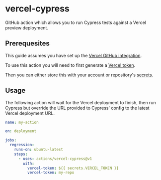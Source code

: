 # vercel-cypress

GitHub action which allows you to run Cypress tests against a Vercel preview deployment.

## Prerequesites

This guide assumes you have set up the [Vercel GitHub integration](https://vercel.com/docs/concepts/git/vercel-for-github).

To use this action you will need to first generate a [Vercel token](https://vercel.com/account/tokens).

Then you can either store this with your account or repository's [secrets](https://docs.github.com/en/actions/security-guides/encrypted-secrets).

## Usage

The following action will wait for the Vercel deployment to finish, then run Cypress but override the URL provided to Cypress' config to the latest Vercel deployment URL.

```yml
name: my-action

on: deployment

jobs:
  regression:
    runs-on: ubuntu-latest
    steps:
      - uses: actions/vercel-cypress@v1
        with:
          vercel-token: ${{ secrets.VERCEL_TOKEN }}
          vercel-token: my-repo
```
